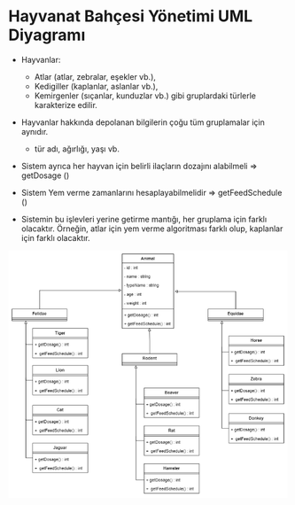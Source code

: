# Hayvanat Bahçesi Yönetimi UML Diyagramı
- Hayvanlar:
  - Atlar (atlar, zebralar, eşekler vb.),
  - Kedigiller (kaplanlar, aslanlar vb.),
  - Kemirgenler (sıçanlar, kunduzlar vb.) gibi gruplardaki türlerle karakterize edilir.

- Hayvanlar hakkında depolanan bilgilerin çoğu tüm gruplamalar için aynıdır.
  - tür adı, ağırlığı, yaşı vb.
- Sistem ayrıca her hayvan için belirli ilaçların dozajını alabilmeli => getDosage ()
- Sistem Yem verme zamanlarını hesaplayabilmelidir => getFeedSchedule ()
- Sistemin bu işlevleri yerine getirme mantığı, her gruplama için farklı olacaktır. Örneğin, atlar için yem verme algoritması farklı olup, kaplanlar için farklı olacaktır.

![Hayvanat Bahçesi Yönetimi UML Diyagramı](https://github.com/ysfarslanon/Patika.dev---Object-Oriented-Programming/blob/main/2%20-%20Hayvanat%20Bah%C3%A7esi%20Y%C3%B6netimi/Hayvanat%20Bah%C3%A7esi%20Y%C3%B6netimi.png?raw=true)
